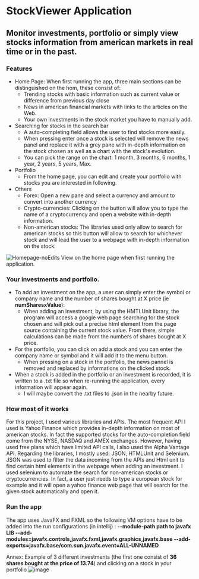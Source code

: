 # StockViewer Application
## Monitor investments, portfolio or simply view stocks information from american markets in real time or in the past.

### Features
- Home Page:
  When first running the app, three main sections can be distinguished on the hom, these consist of:
  - Trending stocks with basic information such as current value or difference from previous day close 
  - News in american financial markets with links to the articles on the Web.
  - Your own investments in the stock market you have to manually add.
- Searching for stocks in the search bar
  - A auto-completing field allows the user to find stocks more easily.
  - When pressing enter once a stock is selected will remove the news panel and replace it with a grey pane with in-depth information on the stock chosen as well as a chart with the stock's evolution.
  - You can pick the range on the chart: 1 month, 3 months, 6 months, 1 year, 2 years, 5 years, Max.
- Portfolio
  - From the home page, you can edit and create your portfolio with stocks you are interested in following.
- Others
  - Forex: Open a new pane and select a currency and amount to convert into another currency
  - Crypto-currencies: Clicking on the button will allow you to type the name of a cryptocurrency and open a website with in-depth information.
  - Non-american stocks: The libraries used only allow to search for american stocks so this button will allow to search for whichever stock and will lead the user to a webpage with in-depth information on the stock.

![Homepage-noEdits](https://user-images.githubusercontent.com/73081373/128522529-f95fd6ea-5252-4824-8717-e3d66cf7d0c4.png) View on the home page when first running the application.



### Your investments and portfolio.
- To add an investment on the app, a user can simply enter the symbol or company name and the number of shares bought at X price (ie **numSharesxValue**):
  - When adding an investment, by using the HMTLUnit library, the program will access a google web page searching for the stock chosen and will pick out a precise html element from the page source containing the current stock value. From there, simple calculations can be made from the numbers of shares bought at X price.
- For the portfolio, you can click on add a stock and you can enter the company name or symbol and it will add it to the menu button.
  - When pressing on a stock in the portfolio, the news pannel is removed and replaced by informations on the clicked stock.
- When a stock is added in the portfolio or an investment is recorded, it is written to a .txt file so when re-running the application, every information will appear again.
  - I will maybe convert the .txt files to .json in the nearby future.
 
### How most of it works
For this project, I used various libraries and APIs. The most frequent API I used is Yahoo Finance which provides in-depth information on most of american stocks. In fact the supported stocks for the auto-completion field come from the NYSE, NASDAQ and AMEX exchanges. However, having used free plans which have limited API calls, I also used the Alpha Vantage API. Regarding the libraries, I mostly used: JSON, HTMLUnit and Selenium. JSON was used to filter the data incoming from the APIs and Html unit to find certain html elements in the webpage when adding an investment. I used selenium to automate the search for non-american stocks or cryptocurrencies. In fact, a user just needs to type a european stock for example and it will open a yahoo finance web page that will search for the given stock automatically and open it.
 
### Run the app
The app uses JavaFX and FXML so the following VM options have to be added into the run configurations (in intellij) : 
__--module-path **path to javafx LIB** --add-modules=javafx.controls,javafx.fxml,javafx.graphics,javafx.base --add-exports=javafx.base/com.sun.javafx.event=ALL-UNNAMED__

Annex:
Example of 3 different investments (the first one consist of **36 shares bought at the price of 13.74**) and clicking on a stock in your portfolio
![image](https://user-images.githubusercontent.com/73081373/128526372-ff5d7c25-60f2-4808-87c5-894e77a070d7.png)



 
